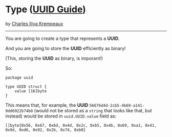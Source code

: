 # Type ([UUID Guide](../../README.md))

by [Charles Iliya Krempeaux](http://changelog.ca/)

---

You are going to create a type that represents a **UUID**.

And you are going to store the **UUID** efficiently as binary!

(This, storing the **UUID** as binary, is imporant!)

So:
```golang
package uuid

type UUID struct {
	value [16]byte
}
```

This means that, for example, the **UUID** `56676d4d-2cb5-4b69-a141-9dd6922b74b0` (would not be stored as a `string` that looks like that, but instead) would be stored in `uuid.UUID.value` field as:
```golang
[]byte{0x56, 0x67, 0x6d, 0x4d, 0x2c, 0xb5, 0x4b, 0x69, 0xa1, 0x41, 0x9d, 0xd6, 0x92, 0x2b, 0x74, 0xb0}
```
